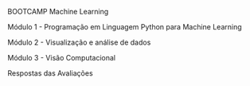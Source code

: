 BOOTCAMP Machine Learning 

Módulo 1 -  Programação em Linguagem Python para Machine Learning 

Módulo 2 - Visualização e análise de dados 

Módulo 3 - Visão Computacional

Respostas das Avaliações



